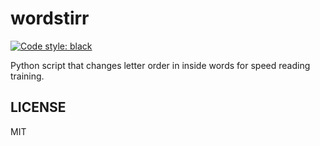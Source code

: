 # wordstirr
[![Code style: black](https://img.shields.io/badge/code%20style-black-000000.svg)](https://github.com/psf/black)

Python script that changes letter order in inside words for speed reading training.


## LICENSE
MIT
